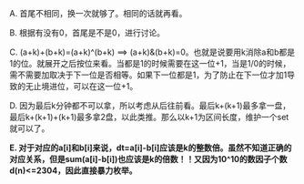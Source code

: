 A. 首尾不相同，换一次就够了。相同的话就再看。

B. 根据有没有0，首尾是不是0，进行讨论。

C. (a+k)+(b+k)=(a+k)^(b+k) ==> (a+k)&(b+k)=0。也就是说要用k消除a和b都是1的位。就展开之后按位来看。当都是1的时候需要在这一位+1，当是1/0的时候，需不需要加取决于下一位是否相等。如果下一位都是1，为了防止在下一位才加1导致的无止境进位，可以在这一位+1。

D. 因为最后k分钟都不可以拿，所以考虑从后往前看。最后k+(k+1)最多拿一盘，最后k+(k+1)+(k+1)最多拿2盘，以此类推。那么以k+1为区间长度，维护一个set就可以了。

**E. 对于对应的a[i]和b[i]来说，dt=a[i]-b[i]应该是k的整数倍。虽然不知道正确的对应关系，但是sum(a[i]-b[i])也应该是k的倍数！！又因为10^10的数因子个数d(n)<=2304，因此直接暴力枚举。**
